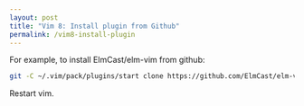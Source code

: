 ```yaml
---
layout: post
title: "Vim 8: Install plugin from Github"
permalink: /vim8-install-plugin
---
```

For example, to install ElmCast/elm-vim from github:

```sh
git -C ~/.vim/pack/plugins/start clone https://github.com/ElmCast/elm-vim
```

Restart vim.
